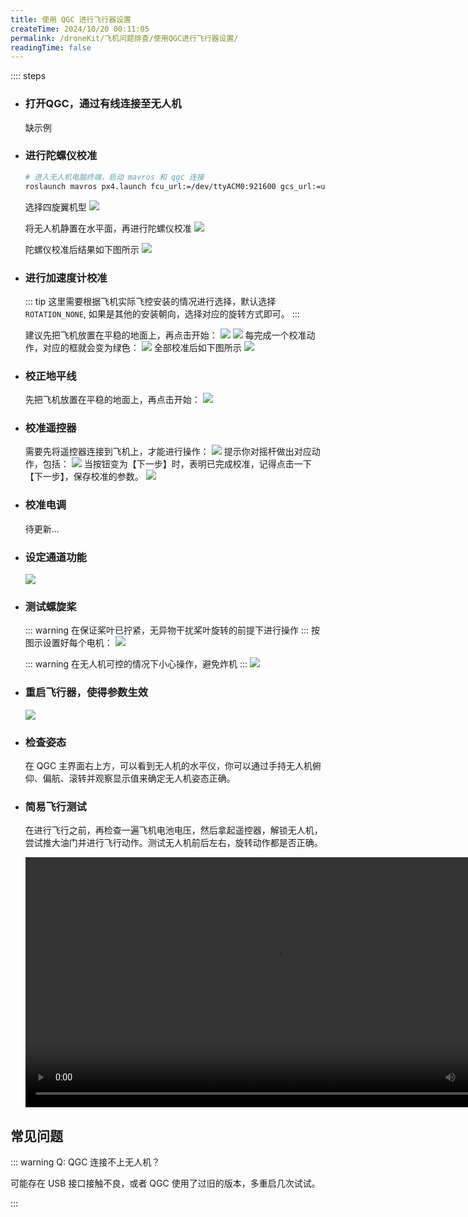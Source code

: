 ```yaml
---
title: 使用 QGC 进行飞行器设置
createTime: 2024/10/20 00:11:05
permalink: /droneKit/飞机问题排查/使用QGC进行飞行器设置/
readingTime: false
---
```


:::: steps

- ### 打开QGC，通过有线连接至无人机
    缺示例
    <!-- TODO(Derkai): 缺打开QGC，通过有线连接至无人机的示例 -->

- ### 进行陀螺仪校准
    ```bash
    # 进入无人机电脑终端，启动 mavros 和 qgc 连接
    roslaunch mavros px4.launch fcu_url:=/dev/ttyACM0:921600 gcs_url:=udp://:14556@QGC所在电脑的IP号:14550
    ```

    选择四旋翼机型
    ![](https://emnavi-doc-img.oss-cn-beijing.aliyuncs.com/emnavi_assets/intro/qgc_step_9.png)

    将无人机静置在水平面，再进行陀螺仪校准
    ![](https://emnavi-doc-img.oss-cn-beijing.aliyuncs.com/emnavi_assets/intro/qgc_step_10.png)

    陀螺仪校准后结果如下图所示
    ![](https://emnavi-doc-img.oss-cn-beijing.aliyuncs.com/emnavi_assets/intro/qgc_step_11.png)

- ### 进行加速度计校准

    ::: tip 这里需要根据飞机实际飞控安装的情况进行选择，默认选择 `ROTATION_NONE`, 如果是其他的安装朝向，选择对应的旋转方式即可。
    :::

    建议先把飞机放置在平稳的地面上，再点击开始：
    ![](https://emnavi-doc-img.oss-cn-beijing.aliyuncs.com/emnavi_assets/intro/qgc_step_15.png)
    ![](https://emnavi-doc-img.oss-cn-beijing.aliyuncs.com/emnavi_assets/intro/qgc_step_12.png)
    每完成一个校准动作，对应的框就会变为绿色：
    ![](https://emnavi-doc-img.oss-cn-beijing.aliyuncs.com/emnavi_assets/intro/qgc_step_13.png)
    全部校准后如下图所示
    ![](https://emnavi-doc-img.oss-cn-beijing.aliyuncs.com/emnavi_assets/intro/qgc_step_14.png)


- ### 校正地平线
    先把飞机放置在平稳的地面上，再点击开始：
    ![](https://emnavi-doc-img.oss-cn-beijing.aliyuncs.com/emnavi_assets/intro/qgc_step_16.png)


- ### 校准遥控器
    需要先将遥控器连接到飞机上，才能进行操作：
    ![](https://emnavi-doc-img.oss-cn-beijing.aliyuncs.com/emnavi_assets/intro/qgc_step_17.png)
    提示你对摇杆做出对应动作，包括：
    ![](https://emnavi-doc-img.oss-cn-beijing.aliyuncs.com/emnavi_assets/intro/qgc_step_21.png)
    当按钮变为【下一步】时，表明已完成校准，记得点击一下【下一步】，保存校准的参数。
    ![](https://emnavi-doc-img.oss-cn-beijing.aliyuncs.com/emnavi_assets/intro/qgc_step_22.png)


- ### 校准电调
    待更新...

- ### 设定通道功能
    ![](https://emnavi-doc-img.oss-cn-beijing.aliyuncs.com/emnavi_assets/intro/qgc_step_25.png)

- ### 测试螺旋桨
    ::: warning 在保证桨叶已拧紧，无异物干扰桨叶旋转的前提下进行操作
    :::
    按图示设置好每个电机：
    ![](https://emnavi-doc-img.oss-cn-beijing.aliyuncs.com/emnavi_assets/intro/qgc_step_23.png)

    ::: warning 在无人机可控的情况下小心操作，避免炸机
    :::
    ![](https://emnavi-doc-img.oss-cn-beijing.aliyuncs.com/emnavi_assets/intro/qgc_step_24.png)


- ### 重启飞行器，使得参数生效
    ![](https://emnavi-doc-img.oss-cn-beijing.aliyuncs.com/emnavi_assets/intro/qgc_step_26.png)


- ### 检查姿态
    在 QGC 主界面右上方，可以看到无人机的水平仪，你可以通过手持无人机俯仰、偏航、滚转并观察显示值来确定无人机姿态正确。

- ### 简易飞行测试
    在进行飞行之前，再检查一遍飞机电池电压，然后拿起遥控器，解锁无人机，尝试推大油门并进行飞行动作。测试无人机前后左右，旋转动作都是否正确。

    <div>
    <video width="800" controls>
        <source src="https://emnavi-doc-img.oss-cn-beijing.aliyuncs.com/emnavi_video/intro/flight_demo.mp4" type="video/mp4" />
        您的浏览器不支持 video 标签。
    </video>
    </div>


## 常见问题

::: warning Q: QGC 连接不上无人机？

可能存在 USB 接口接触不良，或者 QGC 使用了过旧的版本，多重启几次试试。

:::

